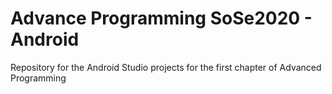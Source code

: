 # Advance Programming SoSe2020 - Android
Repository for the Android Studio projects for the first chapter of Advanced Programming 